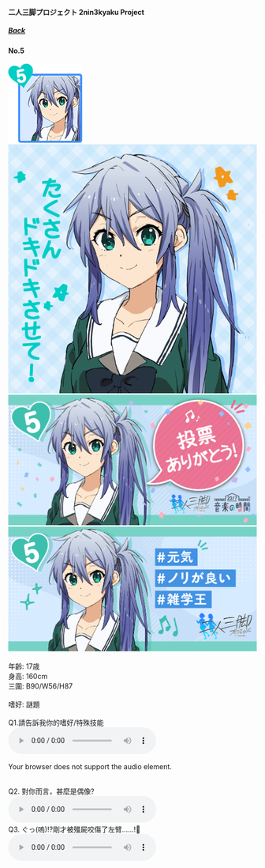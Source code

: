 #### 二人三脚プロジェクト 2nin3kyaku Project
##### [Back](2nin3kyaku_List.md)

#### No.5
<img src="../../../Img/Nanaon/2nin3kyaku/5/5_thumb.png"><br>
<img src="../../../Img/Nanaon/2nin3kyaku/5/5_main.png"><br>
<img src="../../../Img/Nanaon/2nin3kyaku/5/5_thanks.png"><br>
<img src="../../../Img/Nanaon/2nin3kyaku/5/5_desc.png"><br>
<br>
年齡: 17歳<br>
身高: 160cm<br>
三圍: B90/W56/H87<br>
<br>
嗜好: 謎題<br>
<br>
Q1.請告訴我你的嗜好/特殊技能<br>
<audio controls="controls">
  <source type="audio/mp3" src="../../../Resources/2nin3kyaku/No5_voice_1.mp3"></source>
  <p>Your browser does not support the audio element.</p>
</audio><br>
Q2. 對你而言，甚麼是偶像? <br>
<audio controls="controls">
  <source type="audio/mp3" src="../../../Resources/2nin3kyaku/No5_voice_2.mp3"></source>
  <p>Your browser does not support the audio element.</p>
</audio><br>
Q3. ぐっ(嗚)!?剛才被殭屍咬傷了左臂……!🧟 <br>
<audio controls="controls">
  <source type="audio/mp3" src="../../../Resources/2nin3kyaku/No5_voice_3.mp3"></source>
  <p>Your browser does not support the audio element.</p>
</audio><br>
